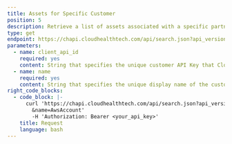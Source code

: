 ```yaml
---
title: Assets for Specific Customer
position: 5
description: Retrieve a list of assets associated with a specific partner customer.
type: get
endpoint: https://chapi.cloudhealthtech.com/api/search.json?api_version=2
parameters:
  - name: client_api_id
    required: yes
    content: String that specifies the unique customer API Key that CloudHealth generates. See [How to Get Client API ID](#partner_how-to-get-client-api-id)
  - name: name
    required: yes
    content: String that specifies the unique display name of the customer's AWS account.
right_code_blocks:
  - code_block: |-
      curl 'https://chapi.cloudhealthtech.com/api/search.json?api_version=2&client_api_id=<customer_api_id>
        &name=AwsAccount'
        -H 'Authorization: Bearer <your_api_key>'
    title: Request
    language: bash
---
```

